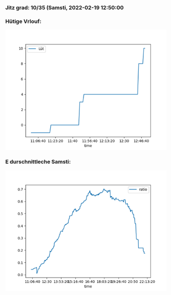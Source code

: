 ### Jitz grad: 10/35 (Samsti, 2022-02-19 12:50:00

### Hütige Vrlouf:
![Graph](Today.png)

### E durschnittleche Samsti:
![Graph](Samsti.png)